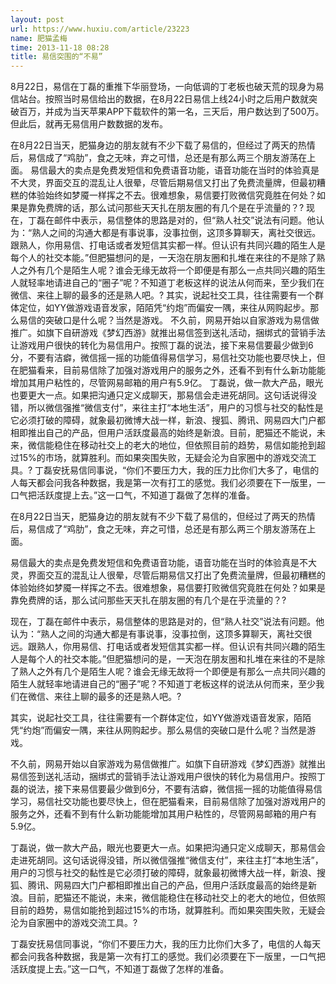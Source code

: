 ```yaml
---
layout: post
url: https://www.huxiu.com/article/23223
name: 肥猫孟梅
time: 2013-11-18 08:28
title: 易信突围的“不易”
---
```

8月22日，易信在丁磊的重推下华丽登场，一向低调的丁老板也破天荒的现身为易信站台。按照当时易信给出的数据，在8月22日易信上线24小时之后用户数就突破百万，并成为当天苹果APP下载软件的第一名，三天后，用户数达到了500万。但此后，就再无易信用户数数据的发布。

在8月22日当天，肥猫身边的朋友就有不少下载了易信的，但经过了两天的热情后，易信成了“鸡肋”，食之无味，弃之可惜，总还是有那么两三个朋友游荡在上面。 易信最大的卖点是免费发短信和免费语音功能，语音功能在当时的体验真是不大灵，界面交互的混乱让人很晕，尽管后期易信又打出了免费流量牌，但最初糟糕的体验始终如梦魇一样挥之不去。很难想象，易信要打败微信究竟胜在何处？如果是靠免费牌的话，那么试问那些天天扎在朋友圈的有几个是在乎流量的？? 现在，丁磊在邮件中表示，易信整体的思路是对的，但“熟人社交”说法有问题。他认为：“熟人之间的沟通大都是有事说事，没事拉倒，这顶多算聊天，离社交很远。跟熟人，你用易信、打电话或者发短信其实都一样。但认识有共同兴趣的陌生人是每个人的社交本能。”但肥猫想问的是，一天泡在朋友圈和扎堆在来往的不是除了熟人之外有几个是陌生人呢？谁会无缘无故将一个即便是有那么一点共同兴趣的陌生人就轻率地请进自己的“圈子”呢？不知道丁老板这样的说法从何而来，至少我们在微信、来往上聊的最多的还是熟人吧。? 其实，说起社交工具，往往需要有一个群体定位，如YY做游戏语音发家，陌陌凭“约炮”而偏安一隅，来往从网购起步。那么易信的突破口是什么呢？当然是游戏。 不久前，网易开始以自家游戏为易信做推广。如旗下自研游戏《梦幻西游》就推出易信签到送礼活动，捆绑式的营销手法让游戏用户很快的转化为易信用户。按照丁磊的说法，接下来易信要最少做到6分，不要有洁癖，微信摇一摇的功能值得易信学习，易信社交功能也要尽快上，但在肥猫看来，目前易信除了加强对游戏用户的服务之外，还看不到有什么新功能能增加其用户粘性的，尽管网易邮箱的用户有5.9亿。 丁磊说，做一款大产品，眼光也要更大一点。如果把沟通只定义成聊天，那易信会走进死胡同。这句话说得没错，所以微信强推“微信支付”，来往主打“本地生活”，用户的习惯与社交的黏性是它必须打破的障碍，就象最初微博大战一样，新浪、搜狐、腾讯、网易四大门户都相即推出自己的产品，但用户活跃度最高的始终是新浪。目前，肥猫还不能说，未来，微信能稳住在移动社交上的老大的地位，但依照目前的趋势，易信如能抢到超过15%的市场，就算胜利。而如果突围失败，无疑会沦为自家圈中的游戏交流工具。? 丁磊安抚易信同事说，“你们不要压力大，我的压力比你们大多了，电信的人每天都会问我各种数据，我是第一次有打工的感觉。我们必须要在下一版里，一口气把活跃度提上去。”这一口气，不知道丁磊做了怎样的准备。

在8月22日当天，肥猫身边的朋友就有不少下载了易信的，但经过了两天的热情后，易信成了“鸡肋”，食之无味，弃之可惜，总还是有那么两三个朋友游荡在上面。

易信最大的卖点是免费发短信和免费语音功能，语音功能在当时的体验真是不大灵，界面交互的混乱让人很晕，尽管后期易信又打出了免费流量牌，但最初糟糕的体验始终如梦魇一样挥之不去。很难想象，易信要打败微信究竟胜在何处？如果是靠免费牌的话，那么试问那些天天扎在朋友圈的有几个是在乎流量的？?

现在，丁磊在邮件中表示，易信整体的思路是对的，但“熟人社交”说法有问题。他认为：“熟人之间的沟通大都是有事说事，没事拉倒，这顶多算聊天，离社交很远。跟熟人，你用易信、打电话或者发短信其实都一样。但认识有共同兴趣的陌生人是每个人的社交本能。”但肥猫想问的是，一天泡在朋友圈和扎堆在来往的不是除了熟人之外有几个是陌生人呢？谁会无缘无故将一个即便是有那么一点共同兴趣的陌生人就轻率地请进自己的“圈子”呢？不知道丁老板这样的说法从何而来，至少我们在微信、来往上聊的最多的还是熟人吧。?

其实，说起社交工具，往往需要有一个群体定位，如YY做游戏语音发家，陌陌凭“约炮”而偏安一隅，来往从网购起步。那么易信的突破口是什么呢？当然是游戏。

不久前，网易开始以自家游戏为易信做推广。如旗下自研游戏《梦幻西游》就推出易信签到送礼活动，捆绑式的营销手法让游戏用户很快的转化为易信用户。按照丁磊的说法，接下来易信要最少做到6分，不要有洁癖，微信摇一摇的功能值得易信学习，易信社交功能也要尽快上，但在肥猫看来，目前易信除了加强对游戏用户的服务之外，还看不到有什么新功能能增加其用户粘性的，尽管网易邮箱的用户有5.9亿。

丁磊说，做一款大产品，眼光也要更大一点。如果把沟通只定义成聊天，那易信会走进死胡同。这句话说得没错，所以微信强推“微信支付”，来往主打“本地生活”，用户的习惯与社交的黏性是它必须打破的障碍，就象最初微博大战一样，新浪、搜狐、腾讯、网易四大门户都相即推出自己的产品，但用户活跃度最高的始终是新浪。目前，肥猫还不能说，未来，微信能稳住在移动社交上的老大的地位，但依照目前的趋势，易信如能抢到超过15%的市场，就算胜利。而如果突围失败，无疑会沦为自家圈中的游戏交流工具。?

丁磊安抚易信同事说，“你们不要压力大，我的压力比你们大多了，电信的人每天都会问我各种数据，我是第一次有打工的感觉。我们必须要在下一版里，一口气把活跃度提上去。”这一口气，不知道丁磊做了怎样的准备。

